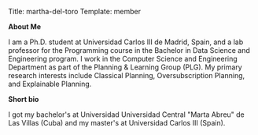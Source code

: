 Title: martha-del-toro
Template: member

<!--Person description next to your person card-->

**About Me**

I am a Ph.D. student at Universidad Carlos III de Madrid, Spain, and a lab professor for the Programming course in the Bachelor in Data Science and Engineering program. I work in the Computer Science and Engineering Department as part of the Planning & Learning Group (PLG). My primary research interests include Classical Planning, Oversubscription Planning, and Explainable Planning.

**Short bio**

I got my bachelor's at Universidad Universidad Central "Marta Abreu" de Las Villas (Cuba) and my master's at Universidad Carlos III (Spain).

<!-- Leave next line as delimiter -->
<!-- ;;; finish description ;;; -->

<!-- Print publications (if set to true) -->
